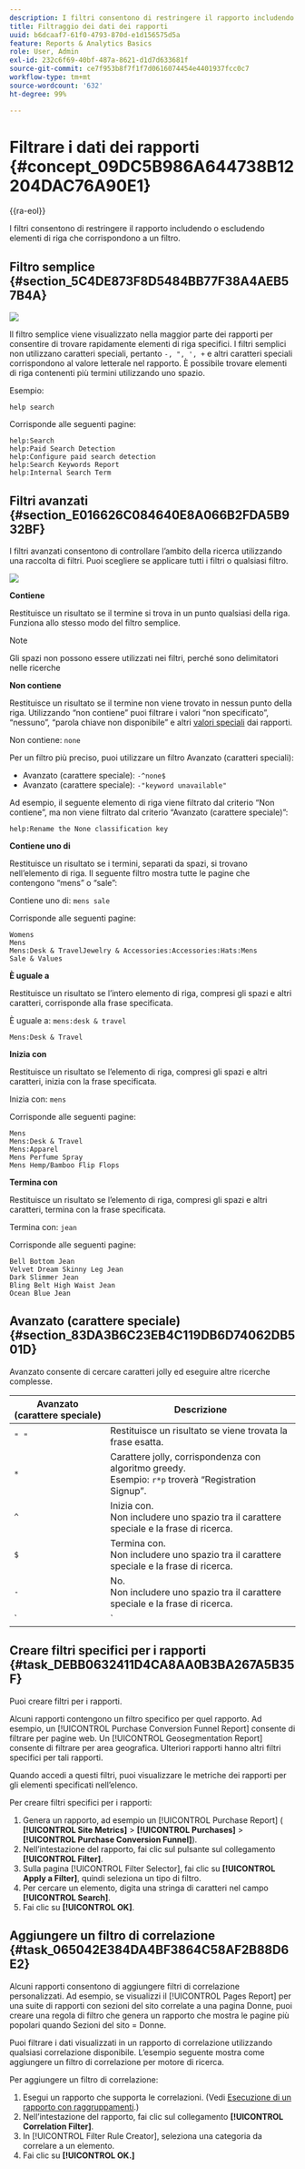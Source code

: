 ```yaml
---
description: I filtri consentono di restringere il rapporto includendo o escludendo elementi di riga che corrispondono a un filtro.
title: Filtraggio dei dati dei rapporti
uuid: b6dcaaf7-61f0-4793-870d-e1d156575d5a
feature: Reports & Analytics Basics
role: User, Admin
exl-id: 232c6f69-40bf-487a-8621-d1d7d633681f
source-git-commit: ce7f953b8f7f1f7d0616074454e4401937fcc0c7
workflow-type: tm+mt
source-wordcount: '632'
ht-degree: 99%

---
```


# Filtrare i dati dei rapporti {#concept_09DC5B986A644738B12204DAC76A90E1}

{{ra-eol}}

I filtri consentono di restringere il rapporto includendo o escludendo elementi di riga che corrispondono a un filtro.

## Filtro semplice {#section_5C4DE873F8D5484BB77F38A4AEB57B4A}

![](/help/admin/admin/assets/filter.png)

Il filtro semplice viene visualizzato nella maggior parte dei rapporti per consentire di trovare rapidamente elementi di riga specifici. I filtri semplici non utilizzano caratteri speciali, pertanto `-, ", ', +` e altri caratteri speciali corrispondono al valore letterale nel rapporto. È possibile trovare elementi di riga contenenti più termini utilizzando uno spazio.

Esempio:

```
help search
```

Corrisponde alle seguenti pagine:

```
help:Search
help:Paid Search Detection
help:Configure paid search detection
help:Search Keywords Report
help:Internal Search Term
```

## Filtri avanzati {#section_E016626C084640E8A066B2FDA5B932BF}

I filtri avanzati consentono di controllare l’ambito della ricerca utilizzando una raccolta di filtri. Puoi scegliere se applicare tutti i filtri o qualsiasi filtro.

![](assets/advanced_filter.png)

**Contiene**

Restituisce un risultato se il termine si trova in un punto qualsiasi della riga. Funziona allo stesso modo del filtro semplice.

>[!NOTE]
>
>Gli spazi non possono essere utilizzati nei filtri, perché sono delimitatori nelle ricerche

**Non contiene**

Restituisce un risultato se il termine non viene trovato in nessun punto della riga. Utilizzando “non contiene” puoi filtrare i valori “non specificato”, “nessuno”, “parola chiave non disponibile” e altri [valori speciali](https://experienceleague.adobe.com/docs/analytics/technotes/unspecified.html?lang=it) dai rapporti.

Non contiene: `none`

Per un filtro più preciso, puoi utilizzare un filtro Avanzato (caratteri speciali):

* Avanzato (carattere speciale): `-^none$`
* Avanzato (carattere speciale): `-"keyword unavailable"`

Ad esempio, il seguente elemento di riga viene filtrato dal criterio “Non contiene”, ma non viene filtrato dal criterio “Avanzato (carattere speciale)”:

```
help:Rename the None classification key
```

**Contiene uno di**

Restituisce un risultato se i termini, separati da spazi, si trovano nell’elemento di riga. Il seguente filtro mostra tutte le pagine che contengono “mens” o “sale”:

Contiene uno di: `mens sale`

Corrisponde alle seguenti pagine:

```
Womens
Mens
Mens:Desk & TravelJewelry & Accessories:Accessories:Hats:Mens
Sale & Values
```

**È uguale a**

Restituisce un risultato se l’intero elemento di riga, compresi gli spazi e altri caratteri, corrisponde alla frase specificata.

È uguale a: `mens:desk & travel`

`Mens:Desk & Travel`

**Inizia con**

Restituisce un risultato se l’elemento di riga, compresi gli spazi e altri caratteri, inizia con la frase specificata.

Inizia con: `mens`

Corrisponde alle seguenti pagine:

```
Mens
Mens:Desk & Travel
Mens:Apparel
Mens Perfume Spray
Mens Hemp/Bamboo Flip Flops
```

**Termina con**

Restituisce un risultato se l’elemento di riga, compresi gli spazi e altri caratteri, termina con la frase specificata.

Termina con: `jean`

Corrisponde alle seguenti pagine:

```
Bell Bottom Jean
Velvet Dream Skinny Leg Jean
Dark Slimmer Jean
Bling Belt High Waist Jean
Ocean Blue Jean
```

## Avanzato (carattere speciale) {#section_83DA3B6C23EB4C119DB6D74062DB501D}

Avanzato consente di cercare caratteri jolly ed eseguire altre ricerche complesse.

| Avanzato (carattere speciale) | Descrizione |
|--- |--- |
| `" "` | Restituisce un risultato se viene trovata la frase esatta. |
| `*` | Carattere jolly, corrispondenza con algoritmo greedy. <br>Esempio: `r*p` troverà “Registration Signup”. |
| `^` | Inizia con. <br>Non includere uno spazio tra il carattere speciale e la frase di ricerca. |
| `$` | Termina con. <br>Non includere uno spazio tra il carattere speciale e la frase di ricerca. |
| `-` | No. <br>Non includere uno spazio tra il carattere speciale e la frase di ricerca. |
| `|` | Oppure<br>Nota: è necessario includere uno spazio prima e dopo il carattere della barra verticale, `" | "`. |

## Creare filtri specifici per i rapporti {#task_DEBB0632411D4CA8AA0B3BA267A5B35F}

Puoi creare filtri per i rapporti.

<!-- 

t_reports_filter_specific.xml

 -->

Alcuni rapporti contengono un filtro specifico per quel rapporto. Ad esempio, un [!UICONTROL Purchase Conversion Funnel Report] consente di filtrare per pagine web. Un [!UICONTROL Geosegmentation Report] consente di filtrare per area geografica. Ulteriori rapporti hanno altri filtri specifici per tali rapporti.

Quando accedi a questi filtri, puoi visualizzare le metriche dei rapporti per gli elementi specificati nell’elenco.

Per creare filtri specifici per i rapporti:

1. Genera un rapporto, ad esempio un [!UICONTROL Purchase Report] ( **[!UICONTROL Site Metrics]** > **[!UICONTROL Purchases]** > **[!UICONTROL Purchase Conversion Funnel]**).
1. Nell’intestazione del rapporto, fai clic sul pulsante sul collegamento **[!UICONTROL Filter]**.
1. Sulla pagina [!UICONTROL Filter Selector], fai clic su **[!UICONTROL Apply a Filter]**, quindi seleziona un tipo di filtro.
1. Per cercare un elemento, digita una stringa di caratteri nel campo **[!UICONTROL Search]**.
1. Fai clic su **[!UICONTROL OK]**.

## Aggiungere un filtro di correlazione {#task_065042E384DA4BF3864C58AF2B88D6E2}

<!-- 

t_reports_correlation_filter.xml

 -->

Alcuni rapporti consentono di aggiungere filtri di correlazione personalizzati. Ad esempio, se visualizzi il [!UICONTROL Pages Report] per una suite di rapporti con sezioni del sito correlate a una pagina Donne, puoi creare una regola di filtro che genera un rapporto che mostra le pagine più popolari quando Sezioni del sito = Donne.

Puoi filtrare i dati visualizzati in un rapporto di correlazione utilizzando qualsiasi correlazione disponibile. L’esempio seguente mostra come aggiungere un filtro di correlazione per motore di ricerca.

Per aggiungere un filtro di correlazione:

1. Esegui un rapporto che supporta le correlazioni. (Vedi [Esecuzione di un rapporto con raggruppamenti](/help/analyze/reports-analytics/reports-customize/breakdowns.md#task_F685624830E64C829C8BE6435A107F69).)
1. Nell’intestazione del rapporto, fai clic sul collegamento **[!UICONTROL Correlation Filter]**.
1. In [!UICONTROL Filter Rule Creator], seleziona una categoria da correlare a un elemento.
1. Fai clic su **[!UICONTROL OK.]**
